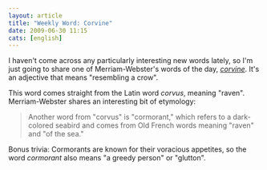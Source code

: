 ```yaml
---
layout: article
title: "Weekly Word: Corvine"
date: 2009-06-30 11:15
cats: [english]
---
```

I haven't come across any particularly interesting new words lately, so I'm just going to share one of Merriam-Webster's words of the day, <em><a href="http://www.merriam-webster.com/cgi-bin/mwwodarch.pl?Jun.23.2009">corvine</a></em>. It's an adjective that means "resembling a crow".

This word comes straight from the Latin word <em>corvus</em>, meaning "raven". Merriam-Webster shares an interesting bit of etymology:

<blockquote>
Another word from "corvus" is "cormorant," which refers to a dark-colored seabird and comes from Old French words meaning "raven" and "of the sea."
</blockquote>

Bonus trivia: Cormorants are known for their voracious appetites, so the word <em>cormorant</em> also means "a greedy person" or "glutton".
